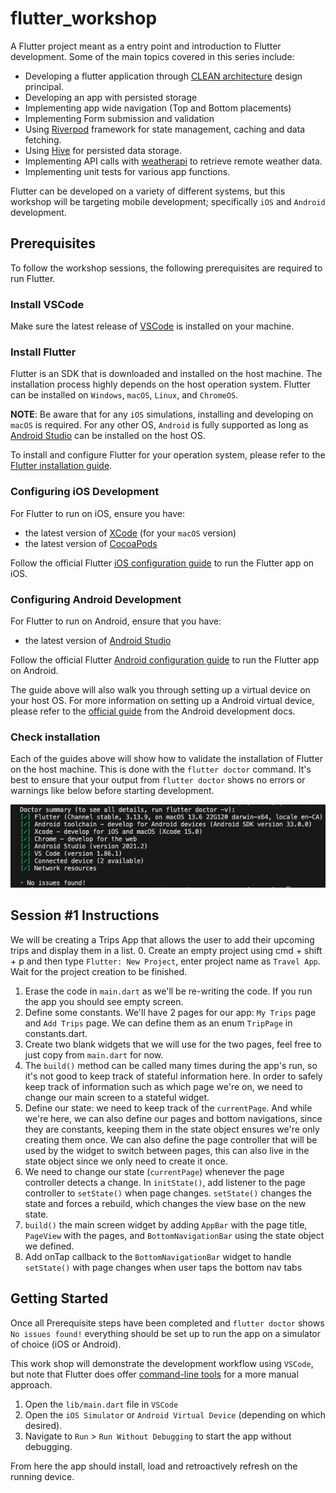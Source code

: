 # flutter_workshop

A Flutter project meant as a entry point and introduction to Flutter development. Some of the main topics covered in this series include:

- Developing a flutter application through [CLEAN architecture](https://www.freecodecamp.org/news/a-quick-introduction-to-clean-architecture-990c014448d2/) design principal.
- Developing an app with persisted storage
- Implementing app wide navigation (Top and Bottom placements)
- Implementing Form submission and validation
- Using [Riverpod](https://riverpod.dev/) framework for state management, caching and data fetching.
- Using [Hive](https://docs.hivedb.dev/#/) for persisted data storage.
- Implementing API calls with [weatherapi](https://www.weatherapi.com/) to retrieve remote weather data.
- Implementing unit tests for various app functions.

Flutter can be developed on a variety of different systems, but this workshop will be targeting mobile development; specifically `iOS` and `Android` development.

## Prerequisites

To follow the workshop sessions, the following prerequisites are required to run Flutter.

### Install VSCode

Make sure the latest release of [VSCode](https://code.visualstudio.com/download) is installed on your machine.

### Install Flutter

Flutter is an SDK that is downloaded and installed on the host machine. The installation process highly depends on the host operation system. Flutter can be installed on `Windows`, `macOS`, `Linux`, and `ChromeOS`.

**NOTE**: Be aware that for any `iOS` simulations, installing and developing on `macOS` is required. For any other OS, `Android` is fully supported as long as [Android Studio](https://developer.android.com/studio) can be installed on the host OS.

To install and configure Flutter for your operation system, please refer to the [Flutter installation guide](https://docs.flutter.dev/get-started/install).

### Configuring iOS Development

For Flutter to run on iOS, ensure you have:

- the latest version of [XCode](https://developer.apple.com/xcode/) (for your `macOS` version)
- the latest version of [CocoaPods](https://guides.cocoapods.org/using/getting-started.html#installation)

Follow the official Flutter [iOS configuration guide](https://docs.flutter.dev/get-started/install/macos/desktop#configure-ios-development) to run the Flutter app on iOS.

### Configuring Android Development

For Flutter to run on Android, ensure that you have:

- the latest version of [Android Studio](https://developer.android.com/studio)

Follow the official Flutter [Android configuration guide](https://docs.flutter.dev/get-started/install/macos/mobile-android#configure-android-development) to run the Flutter app on Android.

The guide above will also walk you through setting up a virtual device on your host OS. For more information on setting up a Android virtual device, please refer to the [official guide](https://developer.android.com/studio/run/managing-avds) from the Android development docs.

### Check installation

Each of the guides above will show how to validate the installation of Flutter on the host machine. This is done with the `flutter doctor` command. It's best to ensure that your output from `flutter doctor` shows no errors or warnings like below before starting development.

![FlutterDoctor](assets/images/readme/flutter_doctor.png)

## Session #1 Instructions
We will be creating a Trips App that allows the user to add their upcoming trips and display them in a list.
0. Create an empty project using cmd + shift + p and then type `Flutter: New Project`, enter project name as `Travel App`. Wait for the project creation to be finished.
1. Erase the code in `main.dart` as we'll be re-writing the code. If you run the app you should see empty screen.
2. Define some constants. We'll have 2 pages for our app: `My Trips` page and `Add Trips` page. We can define them as an enum `TripPage` in constants.dart.
3. Create two blank widgets that we will use for the two pages, feel free to just copy from `main.dart` for now.
4. The `build()` method can be called many times during the app's run, so it's not good to keep track of stateful information here. In order to safely keep track of information such as which page we're on, we need to change our main screen to a stateful widget.
5. Define our state: we need to keep track of the `currentPage`. And while we're here, we can also define our pages and bottom navigations, since they are constants, keeping them in the state object ensures we're only creating them once. We can also define the page controller that will be used by the widget to switch between pages, this can also live in the state object since we only need to create it once.
6. We need to change our state (`currentPage`) whenever the page controller detects a change. In `initState()`, add listener to the page controller to `setState()` when page changes. `setState()` changes the state and forces a rebuild, which changes the view base on the new state.
7. `build()` the main screen widget by adding `AppBar` with the page title, `PageView` with the pages, and `BottomNavigationBar` using the state object we defined.
8. Add onTap callback to the `BottomNavigationBar` widget to handle `setState()` with page changes when user taps the bottom nav tabs

## Getting Started

Once all Prerequisite steps have been completed and `flutter doctor` shows `No issues found!` everything should be set up to run the app on a simulator of choice (iOS or Android).

This work shop will demonstrate the development workflow using `VSCode`, but note that Flutter does offer [command-line tools](https://docs.flutter.dev/reference/flutter-cli) for a more manual approach.

1. Open the `lib/main.dart` file in `VSCode`
2. Open the `iOS Simulator` or `Android Virtual Device` (depending on which desired).
3. Navigate to `Run` > `Run Without Debugging` to start the app without debugging.

From here the app should install, load and retroactively refresh on the running device.
